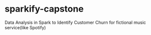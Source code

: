 # sparkify-capstone
Data Analysis in Spark to Identify Customer Churn for fictional music service(like Spotify)
